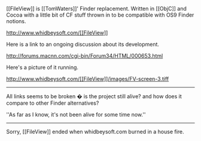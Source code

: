 [[FileView]] is [[TomWaters]]' Finder replacement.  Written in [[ObjC]] and Cocoa with a little bit of CF stuff thrown in to be compatible with OS9 Finder notions.

http://www.whidbeysoft.com/[[FileView]]

Here is a link to an ongoing discussion about its development.

http://forums.macnn.com/cgi-bin/Forum34/HTML/000653.html

Here's a picture of it running.

http://www.whidbeysoft.com/[[FileView]]/images/FV-screen-3.tiff

----

All links seems to be broken � is the project still alive? and how does it compare to other Finder alternatives?

''As far as I know, it's not been alive for some time now.''

----

Sorry, [[FileView]] ended when whidbeysoft.com burned in a house fire.